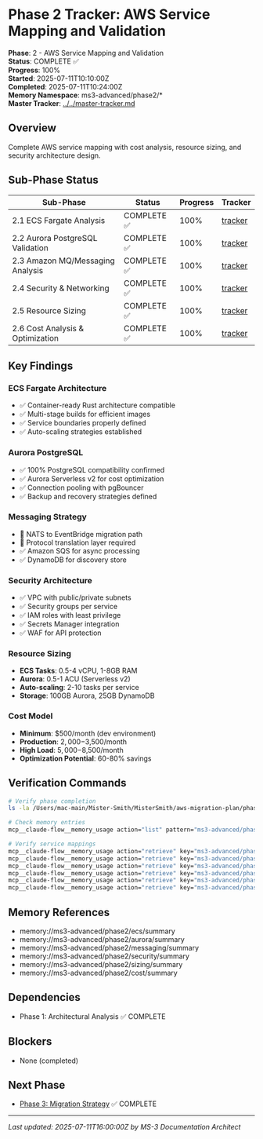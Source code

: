 # Phase 2 Tracker: AWS Service Mapping and Validation

**Phase**: 2 - AWS Service Mapping and Validation  
**Status**: COMPLETE ✅  
**Progress**: 100%  
**Started**: 2025-07-11T10:10:00Z  
**Completed**: 2025-07-11T10:24:00Z  
**Memory Namespace**: ms3-advanced/phase2/*  
**Master Tracker**: [../../master-tracker.md](../../master-tracker.md)

## Overview
Complete AWS service mapping with cost analysis, resource sizing, and security architecture design.

## Sub-Phase Status

| Sub-Phase | Status | Progress | Tracker |
|-----------|--------|----------|---------|
| 2.1 ECS Fargate Analysis | COMPLETE ✅ | 100% | [tracker](../../phase-2-service-mapping/sub-phase-2.1-ecs-fargate/tracker.md) |
| 2.2 Aurora PostgreSQL Validation | COMPLETE ✅ | 100% | [tracker](../../phase-2-service-mapping/sub-phase-2.2-aurora-postgresql/tracker.md) |
| 2.3 Amazon MQ/Messaging Analysis | COMPLETE ✅ | 100% | [tracker](../../phase-2-service-mapping/sub-phase-2.3-amazon-mq/tracker.md) |
| 2.4 Security & Networking | COMPLETE ✅ | 100% | [tracker](../../phase-2-service-mapping/sub-phase-2.4-security-networking/tracker.md) |
| 2.5 Resource Sizing | COMPLETE ✅ | 100% | [tracker](../../phase-2-service-mapping/sub-phase-2.5-resource-sizing/tracker.md) |
| 2.6 Cost Analysis & Optimization | COMPLETE ✅ | 100% | [tracker](../../phase-2-service-mapping/sub-phase-2.6-cost-analysis/tracker.md) |

## Key Findings

### ECS Fargate Architecture
- ✅ Container-ready Rust architecture compatible
- ✅ Multi-stage builds for efficient images
- ✅ Service boundaries properly defined
- ✅ Auto-scaling strategies established

### Aurora PostgreSQL
- ✅ 100% PostgreSQL compatibility confirmed
- ✅ Aurora Serverless v2 for cost optimization
- ✅ Connection pooling with pgBouncer
- ✅ Backup and recovery strategies defined

### Messaging Strategy
- 🔄 NATS to EventBridge migration path
- 🔄 Protocol translation layer required
- ✅ Amazon SQS for async processing
- ✅ DynamoDB for discovery store

### Security Architecture
- ✅ VPC with public/private subnets
- ✅ Security groups per service
- ✅ IAM roles with least privilege
- ✅ Secrets Manager integration
- ✅ WAF for API protection

### Resource Sizing
- **ECS Tasks**: 0.5-4 vCPU, 1-8GB RAM
- **Aurora**: 0.5-1 ACU (Serverless v2)
- **Auto-scaling**: 2-10 tasks per service
- **Storage**: 100GB Aurora, 25GB DynamoDB

### Cost Model
- **Minimum**: $500/month (dev environment)
- **Production**: $2,000-$3,500/month
- **High Load**: $5,000-$8,500/month
- **Optimization Potential**: 60-80% savings

## Verification Commands

```bash
# Verify phase completion
ls -la /Users/mac-main/Mister-Smith/MisterSmith/aws-migration-plan/phase-2-service-mapping/*/tracker.md

# Check memory entries
mcp__claude-flow__memory_usage action="list" pattern="ms3-advanced/phase2/*"

# Verify service mappings
mcp__claude-flow__memory_usage action="retrieve" key="ms3-advanced/phase2/ecs/summary"
mcp__claude-flow__memory_usage action="retrieve" key="ms3-advanced/phase2/aurora/summary"
mcp__claude-flow__memory_usage action="retrieve" key="ms3-advanced/phase2/messaging/summary"
mcp__claude-flow__memory_usage action="retrieve" key="ms3-advanced/phase2/security/summary"
mcp__claude-flow__memory_usage action="retrieve" key="ms3-advanced/phase2/sizing/summary"
mcp__claude-flow__memory_usage action="retrieve" key="ms3-advanced/phase2/cost/summary"
```

## Memory References
- memory://ms3-advanced/phase2/ecs/summary
- memory://ms3-advanced/phase2/aurora/summary
- memory://ms3-advanced/phase2/messaging/summary
- memory://ms3-advanced/phase2/security/summary
- memory://ms3-advanced/phase2/sizing/summary
- memory://ms3-advanced/phase2/cost/summary

## Dependencies
- Phase 1: Architectural Analysis ✅ COMPLETE

## Blockers
- None (completed)

## Next Phase
- [Phase 3: Migration Strategy](phase-3-tracker.md) ✅ COMPLETE

---
*Last updated: 2025-07-11T16:00:00Z by MS-3 Documentation Architect*
